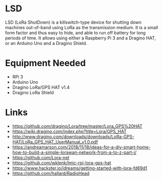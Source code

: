 # LSD

LSD (LoRa ShutDown) is a killswitch-type device for shutting down machines out-of-band using LoRa as the transmission medium. It is a small form factor and thus easy to hide, and able to run off battery for long periods of time. It allows using either a Raspberry Pi 3 and a Dragino HAT, or an Arduino Uno and a Dragino Shield.

# Equipment Needed

* RPi 3
* Arduino Uno
* Dragino LoRa/GPS HAT v1.4
* Dragino LoRa Shield

# Links

* https://github.com/dragino/Lora/tree/master/Lora_GPS%20HAT
* https://wiki.dragino.com/index.php?title=Lora/GPS_HAT
* http://www.dragino.com/downloads/downloads/LoRa-GPS-HAT/LoRa_GPS_HAT_UserManual_v1.0.pdf
* https://andreamarson.com/2018/11/18/ideas-for-a-diy-smart-home-how-to-build-a-simple-lorawan-network-from-a-to-z-part-i/
* https://github.com/Lora-net
* https://github.com/wklenk/lmic-rpi-lora-gps-hat
* https://www.hackster.io/idreams/getting-started-with-lora-fd69d1
* https://github.com/hallard/RadioHead